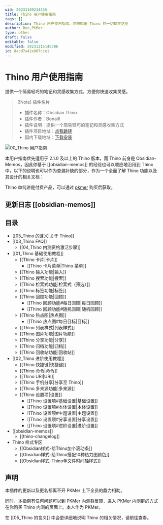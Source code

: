 ```yaml
---
uid: 20231109234455
title: Thino 用户使用指南
tags: []
description: Thino 用户使用指南，你想知道 Thino 的一切都在这里
author: Bon,PKMer
type: other
draft: false
editable: false
modified: 20231215145306
id: dacd7a42e067cce1
---
```


# Thino 用户使用指南

提供一个简易轻巧的笔记和灵感收集方式，方便你快速收集灵感。

> [!Note] 插件名片
> - 插件名称：Obsidian Thino
> - 插件作者：Bonaill
> - 插件说明：提供一个简易轻巧的笔记和灵感收集方式
> - 插件项目地址：[点我跳转](https://github.com/Quorafind/Obsidian-Memos)
> - 国内下载地址：[下载安装](https://pkmer.cn/products/plugin/pluginMarket/?obsidian-thino)

![00_Thino 用户指南](https://cdn.pkmer.cn/images/Pasted%20image%2020231109211823.png!pkmer)

本用户指南优先适用于 2.1.0 及以上的 Thino 版本，而 Thino 前身是 Obsidian-Memos，因此你基于 [[obsidian-memos]] 的经验也可以顺应地沿用到 Thino 中，以下的说明也可以作为查漏补缺的部分，作为一个全面了解 Thino 功能以及其设计的相关文档：

Thino 单纯讲是付费产品，可以通过 [pkmer](https://pkmer.cn/products/productDetails/) 购买后获取。

## 更新日志 [[obsidian-memos]]

## 目录

- [[05_Thino 的含义|关于 Thino]]
- [[03_Thino FAQ]]
    - [[04_Thino 内测资格激活步骤]]
- [[01_Thino 基础使用教程]]
    - [[Thino 卡片|卡片]]
        - [[Thino 卡片菜单|Thino 菜单]]
    - [[Thino 输入功能|输入]]
    - [[Thino 搜索功能|搜索]]
    - [[Thino 检索式功能|检索式（筛选）]]
    - [[Thino 标签功能|标签]]
    - [[Thino 回顾功能|回顾]]
        - [[Thino 回顾功能#每日回顾|每日回顾]]
        - [[Thino 回顾功能#随机回顾|随机回顾]]
    - [[Thino 热点图|热点图]]
        - [[Thino 热点图#每日目标|目标]]
    - [[Thino 列表样式|列表样式]]
    - [[Thino 图片功能|图片功能]]
    - [[Thino 分享功能|分享]]
    - [[Thino 归档功能|归档]]
    - [[Thino 回收站功能|回收站]]
- [[02_Thino 进阶使用教程]]
    - [[Thino 快捷键|快捷键]]
    - [[Thino 命令|命令]]
    - [[Thino URI|URI]]
    - [[Thino 手机分享|分享至 Thino]]
    - [[Thino 多来源功能|多来源]]
    - [[Thino 设置项|设置]]
        - [[Thino 设置项#基础设置|基础设置]]
        - [[Thino 设置项#本体设置|本体设置]]
        - [[Thino 设置项#主题设置|主题设置]]
        - [[Thino 设置项#分享设置|分享设置]]
        - [[Thino 设置项#进阶设置|进阶设置]]
- [[obsidian-memos]]
	- [[thino-changelog]]
- Thino 样式专区
	- [[Obsidian样式-给Thino加个滚动条]]
	- [[Obsidian样式-给Thino搭配10种热力图颜色]]
	- [[Obsidian样式-Thino单文件时间轴样式]]

## 声明

本插件的更新以及更名都离不开 PKMer 上下全员的鼎力相助。

同时，本指南有任何问题可以到 PKMer 内测群反馈，进入 PKMer 内测群的方式在你购买 Thino 内测的页面上。本人作为 PKMer。

在 [[05_Thino 的含义]] 中会更详细地说明 Thino 的相关情况，请前往查看。